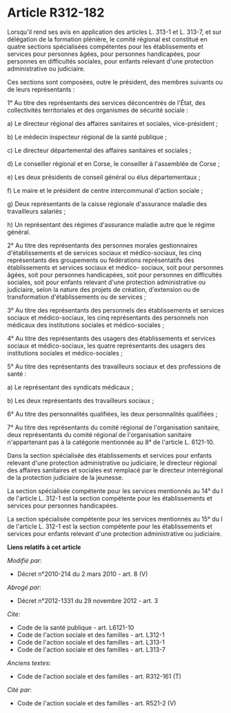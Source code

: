 # Article R312-182

Lorsqu'il rend ses avis en application des articles L. 313-1 et L. 313-7, et sur délégation de la formation plénière, le
comité régional est constitué en quatre sections spécialisées compétentes pour les établissements et services pour personnes
âgées, pour personnes handicapées, pour personnes en difficultés sociales, pour enfants relevant d'une protection
administrative ou judiciaire. 

Ces sections sont composées, outre le président, des membres suivants ou de leurs représentants : 

1° Au titre des représentants des services déconcentrés de l'État, des collectivités territoriales et des organismes de
sécurité sociale : 

a) Le directeur régional des affaires sanitaires et sociales, vice-président ; 

b) Le médecin inspecteur régional de la santé publique ; 

c) Le directeur départemental des affaires sanitaires et sociales ; 

d) Le conseiller régional et en Corse, le conseiller à l'assemblée de Corse ; 

e) Les deux présidents de conseil général ou élus départementaux ; 

f) Le maire et le président de centre intercommunal d'action sociale ; 

g) Deux représentants de la caisse régionale d'assurance maladie des travailleurs salariés ; 

h) Un représentant des régimes d'assurance maladie autre que le régime général. 

2° Au titre des représentants des personnes morales gestionnaires d'établissements et de services sociaux et médico-sociaux,
les cinq représentants des groupements ou fédérations représentatifs des établissements et services sociaux et médico-
sociaux, soit pour personnes âgées, soit pour personnes handicapées, soit pour personnes en difficultés sociales, soit pour
enfants relevant d'une protection administrative ou judiciaire, selon la nature des projets de création, d'extension ou de
transformation d'établissements ou de services ; 

3° Au titre des représentants des personnels des établissements et services sociaux et médico-sociaux, les cinq représentants
des personnels non médicaux des institutions sociales et médico-sociales ; 

4° Au titre des représentants des usagers des établissements et services sociaux et médico-sociaux, les quatre représentants
des usagers des institutions sociales et médico-sociales ; 

5° Au titre des représentants des travailleurs sociaux et des professions de santé : 

a) Le représentant des syndicats médicaux ; 

b) Les deux représentants des travailleurs sociaux ; 

6° Au titre des personnalités qualifiées, les deux personnalités qualifiées ; 

7° Au titre des représentants du comité régional de l'organisation sanitaire, deux représentants du comité régional de
l'organisation sanitaire n'appartenant pas à la catégorie mentionnée au 8° de l'article L. 6121-10. 

Dans la section spécialisée des établissements et services pour enfants relevant d'une protection administrative ou
judiciaire, le directeur régional des affaires sanitaires et sociales est remplacé par le        directeur interrégional de
la protection judiciaire de la jeunesse. 

La section spécialisée compétente pour les services mentionnés au 14° du I de l'article L. 312-1 est la section compétente
pour les établissements et services pour personnes handicapées. 

La section spécialisée compétente pour les services mentionnés au 15° du I de l'article L. 312-1 est la section compétente
pour les établissements et services pour enfants relevant d'une protection administrative ou judiciaire.

**Liens relatifs à cet article**

_Modifié par_:

  - Décret n°2010-214 du 2 mars 2010 - art. 8 (V)

_Abrogé par_:

  - Décret n°2012-1331 du 29 novembre 2012 - art. 3

_Cite_:

  - Code de la santé publique - art. L6121-10
  - Code de l'action sociale et des familles - art. L312-1
  - Code de l'action sociale et des familles - art. L313-1
  - Code de l'action sociale et des familles - art. L313-7

_Anciens textes_:

  - Code de l'action sociale et des familles - art. R312-161 (T)

_Cité par_:

  - Code de l'action sociale et des familles - art. R521-2 (V)
